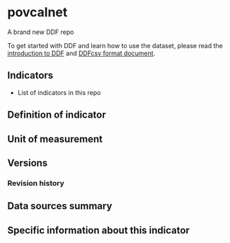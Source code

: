 # povcalnet

A brand new DDF repo

To get started with DDF and learn how to use the dataset, please read the
[introduction to DDF][1] and [DDFcsv format document][2].

[1]: https://open-numbers.github.io/ddf.html
[2]: https://docs.google.com/document/d/1aynARjsrSgOKsO1dEqboTqANRD1O9u7J_xmxy8m5jW8

## Indicators

- List of indicators in this repo

## Definition of indicator


## Unit of measurement


## Versions


### Revision history


## Data sources summary


## Specific information about this indicator
